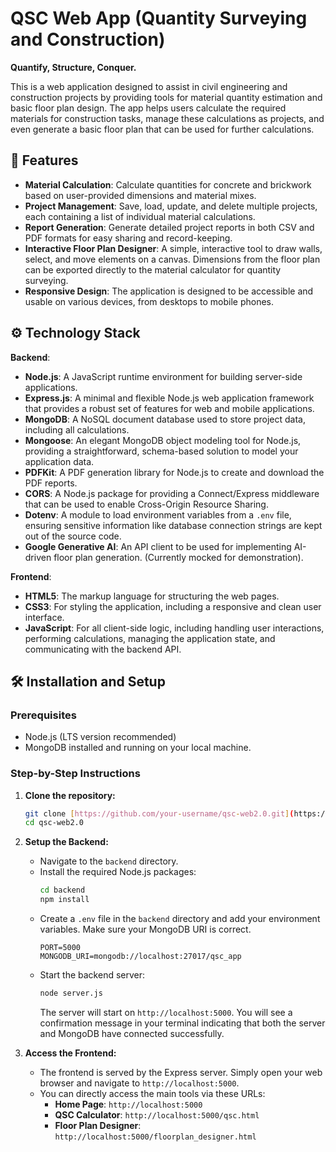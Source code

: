 # QSC Web App (Quantity Surveying and Construction)

**Quantify, Structure, Conquer.**

This is a web application designed to assist in civil engineering and construction projects by providing tools for material quantity estimation and basic floor plan design. The app helps users calculate the required materials for construction tasks, manage these calculations as projects, and even generate a basic floor plan that can be used for further calculations.

## 🚀 Features

* **Material Calculation**: Calculate quantities for concrete and brickwork based on user-provided dimensions and material mixes.
* **Project Management**: Save, load, update, and delete multiple projects, each containing a list of individual material calculations.
* **Report Generation**: Generate detailed project reports in both CSV and PDF formats for easy sharing and record-keeping.
* **Interactive Floor Plan Designer**: A simple, interactive tool to draw walls, select, and move elements on a canvas. Dimensions from the floor plan can be exported directly to the material calculator for quantity surveying.
* **Responsive Design**: The application is designed to be accessible and usable on various devices, from desktops to mobile phones.

## ⚙️ Technology Stack

**Backend**:
* **Node.js**: A JavaScript runtime environment for building server-side applications.
* **Express.js**: A minimal and flexible Node.js web application framework that provides a robust set of features for web and mobile applications.
* **MongoDB**: A NoSQL document database used to store project data, including all calculations.
* **Mongoose**: An elegant MongoDB object modeling tool for Node.js, providing a straightforward, schema-based solution to model your application data.
* **PDFKit**: A PDF generation library for Node.js to create and download the PDF reports.
* **CORS**: A Node.js package for providing a Connect/Express middleware that can be used to enable Cross-Origin Resource Sharing.
* **Dotenv**: A module to load environment variables from a `.env` file, ensuring sensitive information like database connection strings are kept out of the source code.
* **Google Generative AI**: An API client to be used for implementing AI-driven floor plan generation. (Currently mocked for demonstration).

**Frontend**:
* **HTML5**: The markup language for structuring the web pages.
* **CSS3**: For styling the application, including a responsive and clean user interface.
* **JavaScript**: For all client-side logic, including handling user interactions, performing calculations, managing the application state, and communicating with the backend API.

## 🛠️ Installation and Setup

### Prerequisites

* Node.js (LTS version recommended)
* MongoDB installed and running on your local machine.

### Step-by-Step Instructions

1.  **Clone the repository:**
    ```bash
    git clone [https://github.com/your-username/qsc-web2.0.git](https://github.com/your-username/qsc-web2.0.git)
    cd qsc-web2.0
    ```

2.  **Setup the Backend:**
    * Navigate to the `backend` directory.
    * Install the required Node.js packages:
        ```bash
        cd backend
        npm install
        ```
    * Create a `.env` file in the `backend` directory and add your environment variables. Make sure your MongoDB URI is correct.
        ```dotenv
        PORT=5000
        MONGODB_URI=mongodb://localhost:27017/qsc_app
       
        ```
    * Start the backend server:
        ```bash
        node server.js
        ```
        The server will start on `http://localhost:5000`. You will see a confirmation message in your terminal indicating that both the server and MongoDB have connected successfully.

3.  **Access the Frontend:**
    * The frontend is served by the Express server. Simply open your web browser and navigate to `http://localhost:5000`.
    * You can directly access the main tools via these URLs:
        * **Home Page**: `http://localhost:5000`
        * **QSC Calculator**: `http://localhost:5000/qsc.html`
        * **Floor Plan Designer**: `http://localhost:5000/floorplan_designer.html`
